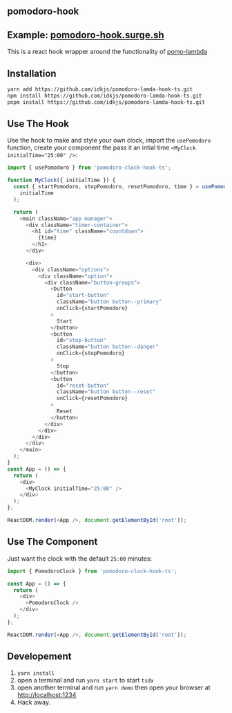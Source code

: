 ## pomodoro-hook

## Example: [pomodoro-hook.surge.sh](https://pomodoro-hook.surge.sh)

This is a react hook wrapper around the functionality of [pomo-lambda](https://github.com/leandrotk/pomo-lambda)

## Installation

```sh
yarn add https://github.com/idkjs/pomodoro-lamda-hook-ts.git
npm install https://github.com/idkjs/pomodoro-lamda-hook-ts.git
pnpm install https://github.com/idkjs/pomodoro-lamda-hook-ts.git
```

## Use The Hook

Use the hook to make and style your own clock, import the `usePomodoro` function, create your component the pass it an intial time `<MyClock initialTime="25:00" />`:

```js
import { usePomodoro } from 'pomodoro-clock-hook-ts';

function MyClock({ initialTime }) {
  const { startPomodoro, stopPomodoro, resetPomodoro, time } = usePomodoro(
    initialTime
  );

  return (
    <main className="app manager">
      <div className="timer-container">
        <h1 id="time" className="countdown">
          {time}
        </h1>
      </div>

      <div>
        <div className="options">
          <div className="option">
            <div className="button-groups">
              <button
                id="start-button"
                className="button button--primary"
                onClick={startPomodoro}
              >
                Start
              </button>
              <button
                id="stop-button"
                className="button button--danger"
                onClick={stopPomodoro}
              >
                Stop
              </button>
              <button
                id="reset-button"
                className="button button--reset"
                onClick={resetPomodoro}
              >
                Reset
              </button>
            </div>
          </div>
        </div>
      </div>
    </main>
  );
}
const App = () => {
  return (
    <div>
      <MyClock initialTime="25:00" />
    </div>
  );
};

ReactDOM.render(<App />, document.getElementById('root'));
```

## Use The Component

Just want the clock with the default `25:00` minutes:

```js
import { PomodoroClock } from 'pomodoro-clock-hook-ts';

const App = () => {
  return (
    <div>
      <PomodoroClock />
    </div>
  );
};

ReactDOM.render(<App />, document.getElementById('root'));
```

## Developement

1. `yarn install`
2. open a terminal and run `yarn start` to start `tsdx`
3. open another terminal and run `yarn demo` then open your browser at <http://localhost:1234>
4. Hack away.
